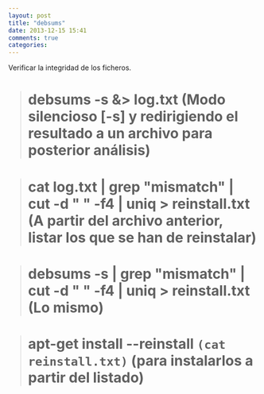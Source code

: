 ```yaml
---
layout: post
title: "debsums"
date: 2013-12-15 15:41
comments: true
categories: 
---
```

Verificar la integridad de los ficheros.

># debsums -s &> log.txt  (Modo silencioso [-s] y redirigiendo el resultado a un archivo para posterior análisis)

># cat log.txt | grep "mismatch" | cut -d " " -f4 | uniq > reinstall.txt (A partir del archivo anterior, listar los que se han de reinstalar)

># debsums -s | grep "mismatch" | cut -d " " -f4 | uniq > reinstall.txt (Lo mismo)

># apt-get install --reinstall `(cat reinstall.txt)`  (para instalarlos a partir del listado)

